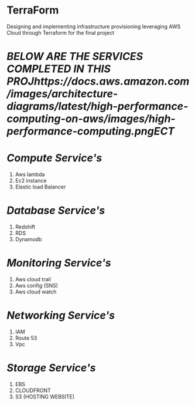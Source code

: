 # TerraForm
Designing and implementing infrastructure provisioning leveraging AWS Cloud through Terraform for the final project


# *BELOW ARE THE SERVICES COMPLETED IN THIS PROJhttps://docs.aws.amazon.com/images/architecture-diagrams/latest/high-performance-computing-on-aws/images/high-performance-computing.pngECT*

# *Compute Service's*
1. Aws lambda
2. Ec2 instance 
3. Elastic load Balancer 
# *Database Service's*
1. Redshift 
2. RDS 
3. Dynamodb 
# *Monitoring Service's*
1. Aws cloud trail 
2. Aws config (SNS)
3. Aws cloud watch 

# *Networking Service's*
1. IAM
2. Route 53 
3. Vpc 
# *Storage Service's*
1. EBS
2. CLOUDFRONT
3. S3 (HOSTING WEBSITE)
